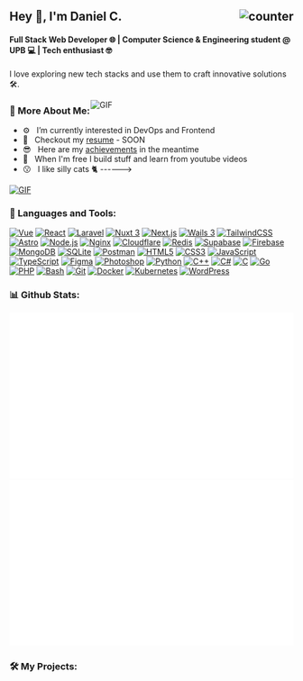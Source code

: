 ## Hey 👋, I'm Daniel C. <img align="right" alt="counter" src="https://komarev.com/ghpvc/?username=dyno&color=blue&abbreviated=true&style=pixel"/>

#### Full Stack Web Developer 🌐 | Computer Science & Engineering student @ UPB 💻 | Tech enthusiast 🤓

I love exploring new tech stacks and use them to craft innovative solutions 🛠️.

<img align="right" alt="GIF" src="https://media.tenor.com/jb56fVPgnpkAAAAC/busy-cats.gif" width="360px"/>

### 🧐 More About Me:

- ⚙️ &nbsp; I’m currently interested in DevOps and Frontend
- 📝 &nbsp; Checkout my [resume]() - SOON
- 😎 &nbsp; Here are my [achievements](https://dyno.is-a.dev?utm_source=github) in the meantime
- 🍿 &nbsp; When I'm free I build stuff and learn from youtube videos
- 😗 &nbsp; I like silly cats 🐈 ------>

<a href="https://discord.com/users/455608238335983617"><img alt="GIF" src="https://lanyard.cnrad.dev/api/455608238335983617" width="360px"/></a>

### 🔨 Languages and Tools:

[![Vue](https://img.shields.io/badge/Vue-4FC08D?style=flat&logo=vue.js&logoColor=white)](https://vuejs.org)
[![React](https://img.shields.io/badge/React-61DAFB?style=flat&logo=react&logoColor=black)](https://react.dev)
[![Laravel](https://img.shields.io/badge/Laravel-FF2D20?style=flat&logo=laravel&logoColor=white)](https://laravel.com)
[![Nuxt 3](https://img.shields.io/badge/Nuxt_3-00DC82?style=flat&logo=nuxt&logoColor=white)](https://nuxt.com)
[![Next.js](https://img.shields.io/badge/Next.js-000000?style=flat&logo=next.js&logoColor=white)](https://nextjs.org)
[![Wails 3](https://img.shields.io/badge/Wails_3-E33232?style=flat&logo=wails&logoColor=white)](https://wails.io)
[![TailwindCSS](https://img.shields.io/badge/Tailwind_CSS-38B2AC?style=flat&logo=tailwind-css&logoColor=white)](https://tailwindcss.com)
[![Astro](https://img.shields.io/badge/Astro-BC52EE?style=flat&logo=astro&logoColor=white)](https://astro.build)
[![Node.js](https://img.shields.io/badge/Node.js-339933?style=flat&logo=node.js&logoColor=white)](https://nodejs.org)
[![Nginx](https://img.shields.io/badge/Nginx-009639?style=flat&logo=nginx&logoColor=white)](https://www.nginx.com)
[![Cloudflare](https://img.shields.io/badge/Cloudflare-F38020?style=flat&logo=cloudflare&logoColor=white)](https://cloudflare.com)
[![Redis](https://img.shields.io/badge/Redis-DC382D?style=flat&logo=redis&logoColor=white)](https://redis.io)
[![Supabase](https://img.shields.io/badge/Supabase-3ECF8E?style=flat&logo=supabase&logoColor=white)](https://supabase.com)
[![Firebase](https://img.shields.io/badge/Firebase-FFCA28?style=flat&logo=firebase&logoColor=black)](https://firebase.google.com)
[![MongoDB](https://img.shields.io/badge/MongoDB-47A248?style=flat&logo=mongodb&logoColor=white)](https://www.mongodb.com)
[![SQLite](https://img.shields.io/badge/SQLite-003B57?style=flat&logo=sqlite&logoColor=white)](https://sqlite.org)
[![Postman](https://img.shields.io/badge/Postman-FF6C37?style=flat&logo=postman&logoColor=white)](https://www.postman.com)
[![HTML5](https://img.shields.io/badge/HTML5-E34F26?style=flat&logo=html5&logoColor=white)](https://en.wikipedia.org/wiki/HTML)
[![CSS3](https://img.shields.io/badge/CSS3-1572B6?style=flat&logo=css&logoColor=white)](https://en.wikipedia.org/wiki/CSS)
[![JavaScript](https://img.shields.io/badge/JavaScript-F7DF1E?style=flat&logo=javascript&logoColor=black)](https://developer.mozilla.org/en-US/docs/Web/JavaScript)
[![TypeScript](https://img.shields.io/badge/TypeScript-3178C6?style=flat&logo=typescript&logoColor=white)](https://www.typescriptlang.org)
[![Figma](https://img.shields.io/badge/Figma-F24E1E?style=flat&logo=figma&logoColor=white)](https://www.figma.com)
[![Photoshop](https://img.shields.io/badge/Photoshop-31A8FF?style=flat&logoColor=white)](https://www.adobe.com/products/photoshop.html)
[![Python](https://img.shields.io/badge/Python-3776AB?style=flat&logo=python&logoColor=white)](https://www.python.org)
[![C++](https://img.shields.io/badge/C++-00599C?style=flat&logo=cplusplus&logoColor=white)](https://www.w3schools.com/cpp/cpp_intro.asp)
[![C#](https://img.shields.io/badge/C%23-512BD4?style=flat&logo=cplusplus&logoColor=white)](https://www.w3schools.com/cs/cs_intro.php)
[![C](https://img.shields.io/badge/C-00599C?style=flat&logo=c&logoColor=white)](https://www.w3schools.com/c/c_intro.php)
[![Go](https://img.shields.io/badge/Go-00ADD8?style=flat&logo=go&logoColor=white)](https://go.dev)
[![PHP](https://img.shields.io/badge/PHP-777BB4?style=flat&logo=php&logoColor=white)](https://www.php.net)
[![Bash](https://img.shields.io/badge/Bash-4EAA25?style=flat&logo=gnubash&logoColor=white)](https://www.gnu.org/software/bash)
[![Git](https://img.shields.io/badge/Git-F05032?style=flat&logo=git&logoColor=white)](https://git-scm.com)
[![Docker](https://img.shields.io/badge/Docker-2496ED?style=flat&logo=docker&logoColor=white)](https://www.docker.com)
[![Kubernetes](https://img.shields.io/badge/Kubernetes-326CE5?style=flat&logo=kubernetes&logoColor=white)](https://kubernetes.io)
[![WordPress](https://img.shields.io/badge/WordPress-21759B?style=flat&logo=wordpress&logoColor=white)](https://wordpress.com)


### 📊 Github Stats:

<a style="text-decoration: none !important" href='https://github.com/DynoW/github-stats-transparent'>
  
![Stats Overview](https://raw.githubusercontent.com/DynoW/github-stats-transparent/output/generated/overview.svg)
![Most Used Languages](https://raw.githubusercontent.com/DynoW/github-stats-transparent/output/generated/languages.svg)

</a>

### 🛠️ My Projects:
